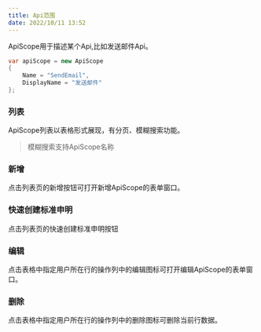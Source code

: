 ```yaml
---
title: Api范围
date: 2022/10/11 13:52
---
```


ApiScope用于描述某个Api,比如发送邮件Api。

```c#
var apiScope = new ApiScope
{
	Name = "SendEmail",
	DisplayName = "发送邮件"
};
```

### 列表

ApiScope列表以表格形式展现，有分页、模糊搜索功能。

> 模糊搜索支持ApiScope名称

### 新增

点击列表页的新增按钮可打开新增ApiScope的表单窗口。

### 快速创建标准申明

点击列表页的快速创建标准申明按钮

### 编辑

点击表格中指定用户所在行的操作列中的编辑图标可打开编辑ApiScope的表单窗口。

### 删除

点击表格中指定用户所在行的操作列中的删除图标可删除当前行数据。